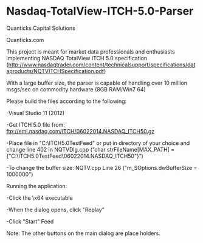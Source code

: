 Nasdaq-TotalView-ITCH-5.0-Parser
================================

Quanticks Capital Solutions

Quanticks.com

This project is meant for market data professionals and enthusiasts implementing NASDAQ TotalView ITCH 5.0 specification (http://www.nasdaqtrader.com/content/technicalsupport/specifications/dataproducts/NQTVITCHSpecification.pdf)

With a large buffer size, the parser is capable of handling over 10 million msgs/sec on commodity hardware (8GB RAM/Win7 64)


Please build the files according to the following:


-Visual Studio 11 (2012)

-Get ITCH 5.0 file from: ftp://emi.nasdaq.com/ITCH/06022014.NASDAQ_ITCH50.gz

-Place file in "C:\ITCH5.0TestFeed\" or put in directory of your choice and change line 402 in NQTVDlg.cpp (“char strFileName[MAX_PATH] = {"C:\\ITCH5.0TestFeed\\06022014.NASDAQ_ITCH50"}”)

-To change the buffer size: NQTV.cpp Line 26 ("m_SOptions.dwBufferSize = 1000000")


Running the application:


-Click the \x64 executable 

-When the dialog opens, click "Replay"

-Click "Start" Feed


Note: The other buttons on the main dialog are place holders. 
